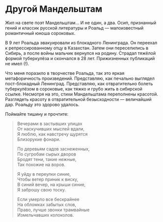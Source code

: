 
# Другой Мандельштам

Жил на свете поэт Мандельштам… И не один, а два. Осип, признанный гений и классик русской литературы и Роальд — малоизвестный романтичный юноша сороковых.

В 9 лет Роальда эвакуировали из блокадного Ленинграда. Он переехал к репрессированному отцу в Казахстан. Затем они переселились в Сибирь, а после войны мальчик вернулся на родину. Страдал тяжёлой формой туберкулёза и скончался в 28 лет. Прижизненных публикаций не имел (!).

Что меня поразило в творчестве Роальда, так это яркая метафоричность произведений. Представляю, как печально выглядел пост-блокадный Ленинград. Представляю, как отвратительно болеть туберкулёзом в сороковые, как тяжко и грубо жить в сибирской ссылке. Несмотря на это, стихи Мандельштама переполнены красотой. Разглядеть красоту в отвратительной безысходности — величайший дар. Роальду это здорово удалось.

Поймайте тишину и прочтите:

> Вечерами в застывших улицах  
> От наскучивших мыслей вдали,  
> Я люблю, как навстречу щурятся  
> Близорукие фонари.  
> 
> По деревьям садов заснеженных,  
> По сугробам сырых дворов  
> Бродят тени, такие нежные,  
> Так похожие на воров.  
> 
> Я уйду в переулки синие,  
> Чтобы ветер приник к виску,  
> В синий вечер, на крыши синие,  
> Я заброшу свою тоску.  
> 
> Если умерло все бескрайнее  
> На обломках забытых слов,  
> Право, лучше звонки трамвайные  
> Измельчавших колоколов.